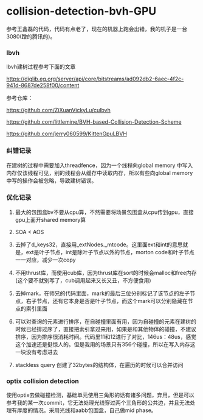 # collision-detection-bvh-GPU

参考王鑫磊的代码，代码有点老了，现在的机器上跑会出错，我的机子是一台3080(蹭的腾讯的)。

### lbvh

lbvh建树过程参考下面的文章

https://diglib.eg.org/server/api/core/bitstreams/ad092db2-6aec-4f2c-941d-8687de258f00/content

参考仓库：

https://github.com/ZiXuanVickyLu/culbvh

https://github.com/littlemine/BVH-based-Collision-Detection-Scheme

https://github.com/jerry060599/KittenGpuLBVH

### 纠错记录

在建树的过程中需要加入threadfence，因为一个线程向global memory 中写入内存仅该线程可见，别的线程会从缓存中读取内存，所以有些向global memory中写的操作会被忽略，导致建树错误。

### 优化记录

1. 最大的包围盒bv不要从cpu算，不然需要将场景包围盒从cpu传到gpu，直接gpu上面开shared memory算

2. SOA < AOS

3. 去掉了d_keys32，直接用_extNodes._mtcode。这里面ext和int的意思就是，ext是叶子节点，int是除叶子节点以外的节点，morton code和叶子节点一一对应，减少一次copy

4. 不用thrust库，而使用cub库，因为thrust库在sort的时候会malloc和free内存(这个要不就别写了，cub调用起来又长又丑，不方便食用)

5. 去掉mark，在师兄的代码里面，mark的最后三位分别标记了该节点的左子节点，右子节点，还有它本身是否是叶子节点，而这个mark可以分别隐藏在节点的索引里面

6. 可以对查询的元素进行排序，在自碰撞里面有用，因为自碰撞的元素在建树的时候已经排过序了，直接把索引拿过来用，如果是和其他物体的碰撞，不建议排序，因为排序很消耗时间。代码里11和12进行了对比，146us：48us，感觉这个加速还是挺惊人的。但是我用的场景只有356个碰撞，所以在写入内存这一块没有考虑进去

7. stackless query 创建了32bytes的结构体，在遍历的时候可以合并访问

### optix collision detection

使用optix去做碰撞检测，基础单元使用三角形的话有诸多问题，弃用，但是可以参考我的某一次commit，它无法处理光线穿过两个三角形的公共边，并且无法处理有厚度的情况。采用光线和aabb包围盒，自己做mid phase。
